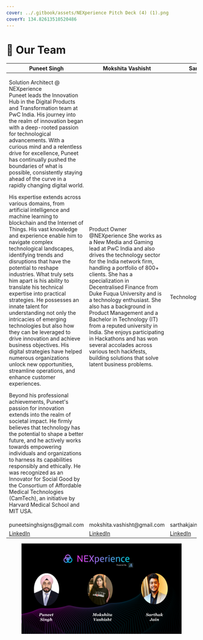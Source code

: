 ```yaml
---
cover: ../.gitbook/assets/NEXperience Pitch Deck (4) (1).png
coverY: 134.82613510520486
---
```


# 👬 Our Team

<table><thead><tr><th width="407">Puneet Singh</th><th width="303">Mokshita Vashisht</th><th>Sarthak Jain</th></tr></thead><tbody><tr><td><p>Solution Architect @ NEXperience <br>Puneet leads the Innovation Hub in the Digital Products and Transformation team at PwC India. His journey into the realm of innovation began with a deep-rooted passion for technological advancements. With a curious mind and a relentless drive for excellence, Puneet has continually pushed the boundaries of what is possible, consistently staying ahead of the curve in a rapidly changing digital world.</p><p>His expertise extends across various domains, from artificial intelligence and machine learning to blockchain and the Internet of Things. His vast knowledge and experience enable him to navigate complex technological landscapes, identifying trends and disruptions that have the potential to reshape industries. What truly sets him apart is his ability to translate his technical expertise into practical strategies. He possesses an innate talent for understanding not only the intricacies of emerging technologies but also how they can be leveraged to drive innovation and achieve business objectives. His digital strategies have helped numerous organizations unlock new opportunities, streamline operations, and enhance customer experiences.</p><p>Beyond his professional achievements, Puneet's passion for innovation extends into the realm of societal impact. He firmly believes that technology has the potential to shape a better future, and he actively works towards empowering individuals and organizations to harness its capabilities responsibly and ethically. He was recognized as an Innovator for Social Good by the Consortium of Affordable Medical Technologies (CamTech), an initiative by Harvard Medical School and MIT USA.</p></td><td>Product Owner @NEXperience She works as a New Media and Gaming lead at PwC India and also drives the technology sector for the India network firm, handling a portfolio of 800+ clients. She has a specialization in Decentralised Finance from Duke Fuqua University and is a technology enthusiast. She also has a background in Product Management and a Bachelor in Technology (IT) from a reputed university in India. She enjoys participating in Hackathons and has won several accolades across various tech hackfests, building solutions that solve latent business problems.</td><td>Technology Lead </td></tr><tr><td>puneetsinghsigns@gmail.com</td><td>mokshita.vashisht@gmail.com</td><td>sarthakjainwork@gmail.com</td></tr><tr><td><a href="https://www.linkedin.com/in/puneetsingh2404/">LinkedIn</a></td><td><a href="https://www.linkedin.com/in/mokshita-vashisht-220ba739/">LinkedIn</a></td><td><a href="https://www.linkedin.com/in/sarthakjain18/">LinkedIn</a></td></tr></tbody></table>

<figure><img src="../.gitbook/assets/NEXperience Pitch Deck (3).png" alt=""><figcaption></figcaption></figure>
